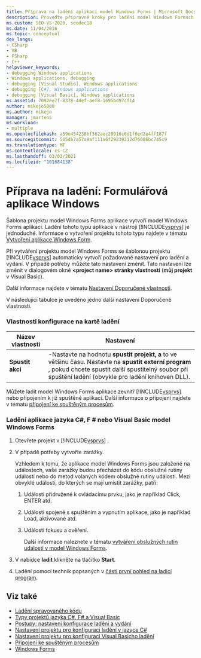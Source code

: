 ```yaml
---
title: Příprava na ladění aplikací model Windows Forms | Microsoft Docs
description: Proveďte přípravné kroky pro ladění model Windows Formsch aplikací, které jsou vytvořeny šablonou projektu model Windows Forms v aplikaci Visual Studio.
ms.custom: SEO-VS-2020, seodec18
ms.date: 11/04/2016
ms.topic: conceptual
dev_langs:
- CSharp
- VB
- FSharp
- C++
helpviewer_keywords:
- debugging Windows applications
- Windows applications, debugging
- debugging [Visual Studio], Windows applications
- debugging [C#], Windows applications
- debugging [Visual Basic], Windows applications
ms.assetid: 7092ee7f-8378-4def-aef8-1695bd97cf14
author: mikejo5000
ms.author: mikejo
manager: jmartens
ms.workload:
- multiple
ms.openlocfilehash: a59e454238bf362aec20916c6d1f6ed2e4ff187f
ms.sourcegitcommit: 5654b7a57a9af111a6f29239212d76086bc745c9
ms.translationtype: MT
ms.contentlocale: cs-CZ
ms.lasthandoff: 03/03/2021
ms.locfileid: "101684138"
---
```

# <a name="debugging-preparation-windows-forms-applications"></a>Příprava na ladění: Formulářová aplikace Windows

Šablona projektu model Windows Forms aplikace vytvoří model Windows Forms aplikaci. Ladění tohoto typu aplikace v nástroji [!INCLUDE[vsprvs](../code-quality/includes/vsprvs_md.md)] je jednoduché. Informace o vytvoření projektu tohoto typu najdete v tématu [Vytvoření aplikace Windows Form](../ide/create-csharp-winform-visual-studio.md).

 Při vytváření projektu model Windows Forms se šablonou projektu [!INCLUDE[vsprvs](../code-quality/includes/vsprvs_md.md)] automaticky vytvoří požadované nastavení pro ladění a vydání. V případě potřeby můžete tato nastavení změnit. Tato nastavení lze změnit v dialogovém okně **\<project name> stránky vlastností** (**můj projekt** v Visual Basic).

 Další informace najdete v tématu [Nastavení Doporučené vlastnosti](../debugger/managed-debugging-recommended-property-settings.md).

 V následující tabulce je uvedeno jedno další nastavení Doporučené vlastnosti.

### <a name="configuration-properties-in-debug-tab"></a>Vlastnosti konfigurace na kartě ladění

|**Název vlastnosti**|**Nastavení**|
|-----------------------|-----------------|
|**Spustit akci**|-Nastavte na hodnotu **spustit projekt, a** to ve většinu času. Nastavte na **spustit externí program** , pokud chcete spustit další spustitelný soubor při spuštění ladění (obvykle pro ladění knihoven DLL).|

 Můžete ladit model Windows Forms aplikace zevnitř [!INCLUDE[vsprvs](../code-quality/includes/vsprvs_md.md)] nebo připojením k již spuštěné aplikaci. Další informace o připojení najdete v tématu [připojení ke spuštěným procesům](../debugger/attach-to-running-processes-with-the-visual-studio-debugger.md).

### <a name="to-debug-a-c-f-or-visual-basic-windows-forms-application"></a>Ladění aplikace jazyka C#, F # nebo Visual Basic model Windows Forms

1. Otevřete projekt v [!INCLUDE[vsprvs](../code-quality/includes/vsprvs_md.md)] .

2. V případě potřeby vytvořte zarážky.

    Vzhledem k tomu, že aplikace model Windows Forms jsou založené na událostech, vaše zarážky budou přecházet do kódu obslužné rutiny události nebo do metod volaných kódem obslužné rutiny události. Mezi obvyklé události, do kterých se mají umístit zarážky, patří:

   1. Události přidružené k ovládacímu prvku, jako je například Click, ENTER atd.

   2. Události spojené s spuštěním a vypnutím aplikace, jako je například Load, aktivované atd.

   3. Události fokusu a ověření.

      Další informace naleznete v tématu [vytváření obslužných rutin událostí v model Windows Forms](/dotnet/framework/winforms/creating-event-handlers-in-windows-forms).

3. V nabídce **ladit** klikněte na tlačítko **Start**.

4. Ladění pomocí technik popsaných v [části první pohled na ladicí program](../debugger/debugger-feature-tour.md).

## <a name="see-also"></a>Viz také
- [Ladění spravovaného kódu](../debugger/debugging-managed-code.md)
- [Typy projektů jazyka C#, F# a Visual Basic](../debugger/debugging-preparation-csharp-f-hash-and-visual-basic-project-types.md)
- [Postupy: nastavení konfigurace ladění a vydání](../debugger/how-to-set-debug-and-release-configurations.md)
- [Nastavení projektu pro konfiguraci ladění v jazyce C#](../debugger/project-settings-for-csharp-debug-configurations.md)
- [Nastavení projektu pro konfiguraci Visual Basicho ladění](../debugger/project-settings-for-a-visual-basic-debug-configuration.md)
- [Připojení ke spuštěným procesům](../debugger/attach-to-running-processes-with-the-visual-studio-debugger.md)
- [Windows Forms](/dotnet/framework/winforms/index)